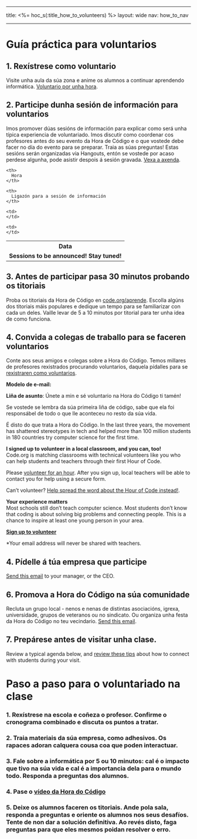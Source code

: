 * * *

title: <%= hoc_s(:title_how_to_volunteers) %> layout: wide nav: how_to_nav

* * *

# Guía práctica para voluntarios

## 1. Rexístrese como voluntario

Visite unha aula da súa zona e anime os alumnos a continuar aprendendo informática. [Voluntario por unha hora](https://code.org/volunteer/engineer).

## 2. Participe dunha sesión de información para voluntarios

Imos promover dúas sesións de información para explicar como será unha típica experiencia de voluntariado. Imos discutir como coordenar cos profesores antes do seu evento da Hora de Código e o que vostede debe facer no día do evento para se preparar. Traia as súas preguntas! Estas sesións serán organizadas via Hangouts, entón se vostede por acaso perdese algunha, pode asistir despois á sesión gravada. [Vexa a axenda](https://docs.google.com/document/d/1y2PjgICSEnYGTD7MT1mvLS6RvA9BJDG4zWheD0ZFIUo/edit?usp=sharing).

<table>
  <tr>
    <th>
      Data
    </th>
    
    <th>
      Hora
    </th>
    
    <th>
      Ligazón para a sesión de información
    </th>
  </tr>
  
  <tr>
    <td>
      <strong>Sessions to be announced! Stay tuned!</strong>
    </td>
    
    <td>
    </td>
    
    <td>
    </td>
  </tr>
</table>

## 3. Antes de participar pasa 30 minutos probando os titoriais

Proba os titoriais da Hora de Código en [code.org/aprende](https://code.org/learn). Escolla algúns dos titoriais máis populares e dedique un tempo para se familiarizar con cada un deles. Vaille levar de 5 a 10 minutos por titorial para ter unha idea de como funciona.

## 4. Convida a colegas de traballo para se faceren voluntarios

Conte aos seus amigos e colegas sobre a Hora do Código. Temos millares de profesores rexistrados procurando voluntarios, daquela pídalles para se [rexistraren como voluntarios](https://code.org/volunteer).

**Modelo de e-mail:**

**Liña de asunto**: Únete a min e sé voluntario na Hora do Código ti tamén!

Se vostede se lembra da súa primeira liña de código, sabe que ela foi responsábel de todo o que lle aconteceu no resto da súa vida.

É disto do que trata a Hora do Código. In the last three years, the movement has shattered stereotypes in tech and helped more than 100 million students in 180 countries try computer science for the first time.

**I signed up to volunteer in a local classroom, and you can, too!**   
Code.org is matching classrooms with technical volunteers like you who can help students and teachers through their first Hour of Code.

Please [volunteer for an hour](https://code.org/volunteer/engineer). After you sign up, local teachers will be able to contact you for help using a secure form.

Can’t volunteer? [Help spread the word about the Hour of Code instead!](https://hourofcode.com/promote).

**Your experience matters**  
Most schools still don’t teach computer science. Most students don’t know that coding is about solving big problems and connecting people. This is a chance to inspire at least one young person in your area.

**[Sign up to volunteer](https://code.org/volunteer/engineer)**

*Your email address will never be shared with teachers.

## 4. Pídelle á túa empresa que participe

[Send this email](https://hourofcode.com/promote/resources#email) to your manager, or the CEO.

## 6. Promova a Hora do Código na súa comunidade

Recluta un grupo local - nenos e nenas de distintas asociacións, igrexa, universidade, grupos de veteranos ou no sindicato. Ou organiza unha festa da Hora do Código no teu vecindario. [Send this email](https://hourofcode.com/promote/resources#email).

## 7. Prepárese antes de visitar unha clase.

Review a typical agenda below, and [review these tips](https://code.org/files/CSTT_Volunteers.pdf) about how to connect with students during your visit.

# Paso a paso para o voluntariado na clase

### 1. Rexístrese na escola e coñeza o profesor. Confirme o cronograma combinado e discuta os puntos a tratar.

### 2. Traia materiais da súa empresa, como adhesivos. Os rapaces adoran calquera cousa coa que poden interactuar.

### 3. Fale sobre a informática por 5 ou 10 minutos: cal é o impacto que tivo na súa vida e cal é a importancia dela para o mundo todo. Responda a preguntas dos alumnos.

### 4. Pase o [vídeo da Hora do Código](https://www.youtube.com/watch?v=2DxWIxec6yo)

### 5. Deixe os alumnos faceren os titoriais. Ande pola sala, responda a preguntas e oriente os alumnos nos seus desafíos. Tente de non dar a solución definitiva. Ao revés disto, faga preguntas para que eles mesmos poidan resolver o erro.